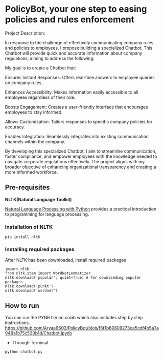 # PolicyBot, your one step to easing policies and rules enforcement

Project Description:

In response to the challenge of effectively communicating company rules and policies to employees, I propose building a specialized Chatbot. This Chatbot will provide quick and accurate information about company regulations, aiming to address the following:

My goal is to create a Chatbot that:

Ensures Instant Responses: Offers real-time answers to employee queries on company rules.

Enhances Accessibility: Makes information easily accessible to all employees regardless of their role.

Boosts Engagement: Creates a user-friendly interface that encourages employees to stay informed.

Allows Customization: Tailors responses to specific company policies for accuracy.

Enables Integration: Seamlessly integrates into existing communication channels within the company.

By developing this specialized Chatbot, I aim to streamline communication, foster compliance, and empower employees with the knowledge needed to navigate corporate regulations effectively. The project aligns with my broader objective of enhancing organizational transparency and creating a more informed workforce.

## Pre-requisites
**NLTK(Natural Language Toolkit)**

[Natural Language Processing with Python](http://www.nltk.org/book/) provides a practical introduction to programming for language processing.


### Installation of NLTK
```
pip install nltk
```
### Installing required packages
After NLTK has been downloaded, install required packages
```
import nltk
from nltk.stem import WordNetLemmatizer
nltk.download('popular', quiet=True) # for downloading popular packages
nltk.download('punkt') 
nltk.download('wordnet') 
```

## How to run

You can run the PYNB file on colab which also includes step by step instructions. https://github.com/Aryaa6603/PolicyBot/blob/f5f1b60609273ce5cdf4b5a7a948a1b75c500b1d/Chatbot.ipynb

* Through Terminal
```
python chatbot.py
```
